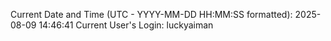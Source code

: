 Current Date and Time (UTC - YYYY-MM-DD HH:MM:SS formatted): 2025-08-09 14:46:41
Current User's Login: luckyaiman

